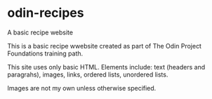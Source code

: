 # odin-recipes
A basic recipe website

This is a basic recipe wwebsite created as part of The Odin Project Foundations training path.

This site uses only basic HTML. Elements include: text (headers and paragrahs), images, links, ordered lists, unordered lists.

Images are not my own unless otherwise specified.